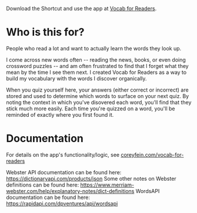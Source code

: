 Download the Shortcut and use the app at [Vocab for Readers](https://www.vocabforreaders.com).

# Who is this for?

People who read a lot and want to actually learn the words they look up.

I come across new words often -- reading the news, books, or even doing crossword puzzles -- and am often frustrated to find that I forget what they mean by the time I see them next. I created Vocab for Readers as a way to build my vocabulary with the words I discover organically.

When you quiz yourself here, your answers (either correct or incorrect) are stored and used to determine which words to surface on your next quiz. By noting the context in which you've disovered each word, you'll find that they stick much more easily. Each time you're quizzed on a word, you'll be reminded of exactly where you first found it.

# Documentation

For details on the app's functionality/logic, see [coreyfein.com/vocab-for-readers](https://coreyfein.com/vocab-for-readers)

Webster API documentation can be found here: https://dictionaryapi.com/products/json
Some other notes on Webster definitions can be found here: https://www.merriam-webster.com/help/explanatory-notes/dict-definitions
WordsAPI documentation can be found here: https://rapidapi.com/dpventures/api/wordsapi